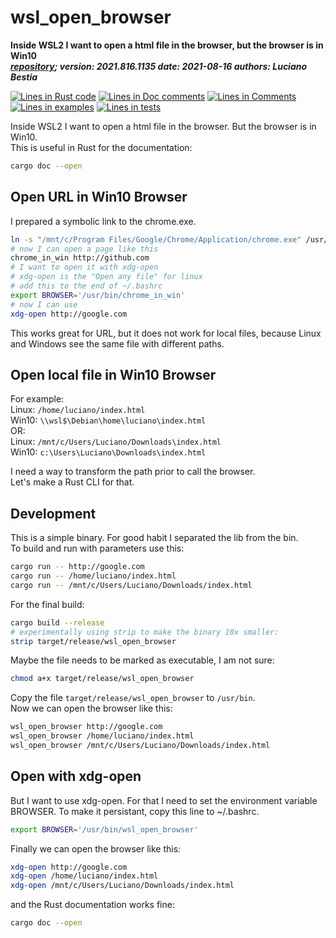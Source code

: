 [comment]: # (auto_md_to_doc_comments segment start A)

# wsl_open_browser

[comment]: # (auto_cargo_toml_to_md start)

**Inside WSL2 I want to open a html file in the browser, but the browser is in Win10**  
***[repository](https://github.com/LucianoBestia/wsl_open_browser); version: 2021.816.1135  date: 2021-08-16 authors: Luciano Bestia***  

[comment]: # (auto_cargo_toml_to_md end)

[comment]: # (auto_lines_of_code start)
[![Lines in Rust code](https://img.shields.io/badge/Lines_in_Rust-22-green.svg)](https://github.com/LucianoBestia/wsl_open_browser/)
[![Lines in Doc comments](https://img.shields.io/badge/Lines_in_Doc_comments-0-blue.svg)](https://github.com/LucianoBestia/wsl_open_browser/)
[![Lines in Comments](https://img.shields.io/badge/Lines_in_comments-11-purple.svg)](https://github.com/LucianoBestia/wsl_open_browser/)
[![Lines in examples](https://img.shields.io/badge/Lines_in_examples-0-yellow.svg)](https://github.com/LucianoBestia/wsl_open_browser/)
[![Lines in tests](https://img.shields.io/badge/Lines_in_tests-0-orange.svg)](https://github.com/LucianoBestia/wsl_open_browser/)

[comment]: # (auto_lines_of_code end)

Inside WSL2 I want to open a html file in the browser. But the browser is in Win10.  
This is useful in Rust for the documentation:

```bash
cargo doc --open
```

## Open URL in Win10 Browser

I prepared a symbolic link to the chrome.exe.

```bash
ln -s "/mnt/c/Program Files/Google/Chrome/Application/chrome.exe" /usr/bin/chrome_in_win
# now I can open a page like this
chrome_in_win http://github.com
# I want to open it with xdg-open
# xdg-open is the "Open any file" for linux
# add this to the end of ~/.bashrc
export BROWSER='/usr/bin/chrome_in_win'
# now I can use
xdg-open http://google.com
```

This works great for URL, but it does not work for local files, because Linux and Windows see the same file with different paths.

## Open local file in Win10 Browser

For example:  
Linux: `/home/luciano/index.html`  
Win10: `\\wsl$\Debian\home\luciano\index.html`  
OR:  
Linux: `/mnt/c/Users/Luciano/Downloads\index.html`  
Win10: `c:\Users\Luciano\Downloads\index.html`  

I need a way to transform the path prior to call the browser.  
Let's make a Rust CLI for that.

## Development

This is a simple binary. For good habit I separated the lib from the bin.  
To build and run with parameters use this:  

```bash
cargo run -- http://google.com
cargo run -- /home/luciano/index.html
cargo run -- /mnt/c/Users/Luciano/Downloads/index.html
```

For the final build:  

```bash
cargo build --release
# experimentally using strip to make the binary 10x smaller:
strip target/release/wsl_open_browser
```

Maybe the file needs to be marked as executable, I am not sure:

```bash
chmod a+x target/release/wsl_open_browser
```

Copy the file `target/release/wsl_open_browser` to `/usr/bin`.  
Now we can open the browser like this:  

```bash
wsl_open_browser http://google.com
wsl_open_browser /home/luciano/index.html
wsl_open_browser /mnt/c/Users/Luciano/Downloads/index.html
```

## Open with xdg-open

But I want to use xdg-open. For that I need to set the environment variable BROWSER. To make it persistant, copy this line to ~/.bashrc.

```bash
export BROWSER='/usr/bin/wsl_open_browser'
```

Finally we can open the browser like this:

```bash
xdg-open http://google.com
xdg-open /home/luciano/index.html
xdg-open /mnt/c/Users/Luciano/Downloads/index.html
```

and the Rust documentation works fine:

```bash
cargo doc --open
```

[comment]: # (auto_md_to_doc_comments segment end A)
